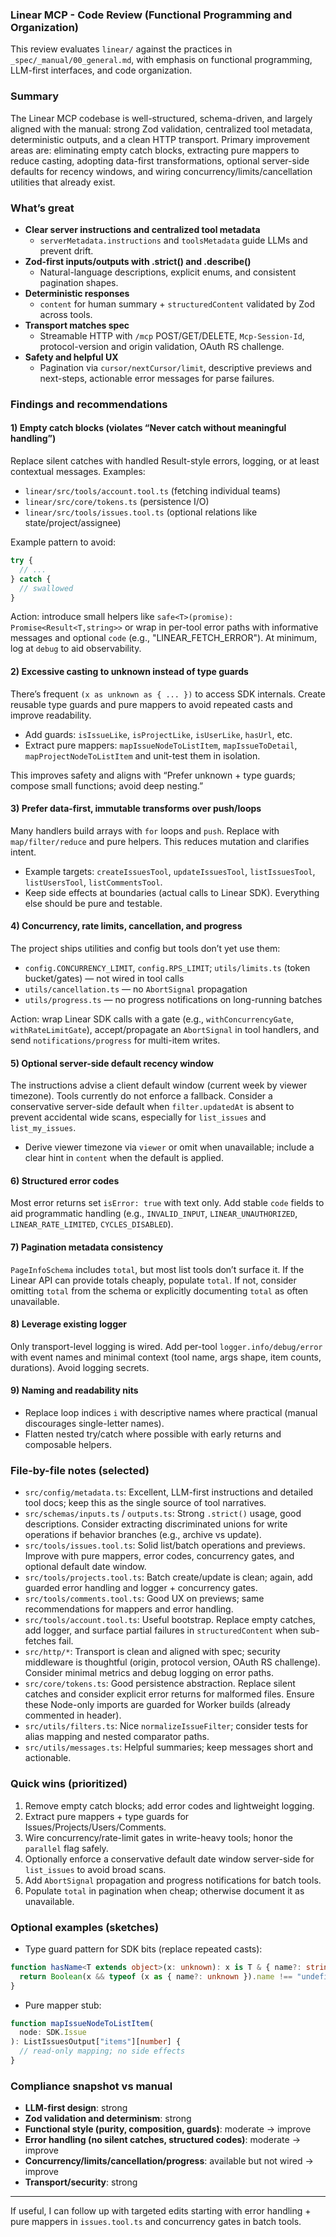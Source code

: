 ### Linear MCP - Code Review (Functional Programming and Organization)

This review evaluates `linear/` against the practices in `_spec/_manual/00_general.md`, with emphasis on functional programming, LLM-first interfaces, and code organization.

### Summary

The Linear MCP codebase is well-structured, schema-driven, and largely aligned with the manual: strong Zod validation, centralized tool metadata, deterministic outputs, and a clean HTTP transport. Primary improvement areas are: eliminating empty catch blocks, extracting pure mappers to reduce casting, adopting data-first transformations, optional server-side defaults for recency windows, and wiring concurrency/limits/cancellation utilities that already exist.

### What’s great

- **Clear server instructions and centralized tool metadata**
  - `serverMetadata.instructions` and `toolsMetadata` guide LLMs and prevent drift.
- **Zod-first inputs/outputs with .strict() and .describe()**
  - Natural-language descriptions, explicit enums, and consistent pagination shapes.
- **Deterministic responses**
  - `content` for human summary + `structuredContent` validated by Zod across tools.
- **Transport matches spec**
  - Streamable HTTP with `/mcp` POST/GET/DELETE, `Mcp-Session-Id`, protocol-version and origin validation, OAuth RS challenge.
- **Safety and helpful UX**
  - Pagination via `cursor/nextCursor/limit`, descriptive previews and next-steps, actionable error messages for parse failures.

### Findings and recommendations

#### 1) Empty catch blocks (violates “Never catch without meaningful handling”)

Replace silent catches with handled Result-style errors, logging, or at least contextual messages. Examples:

- `linear/src/tools/account.tool.ts` (fetching individual teams)
- `linear/src/core/tokens.ts` (persistence I/O)
- `linear/src/tools/issues.tool.ts` (optional relations like state/project/assignee)

Example pattern to avoid:

```typescript
try {
  // ...
} catch {
  // swallowed
}
```

Action: introduce small helpers like `safe<T>(promise): Promise<Result<T,string>>` or wrap in per-tool error paths with informative messages and optional `code` (e.g., "LINEAR_FETCH_ERROR"). At minimum, log at `debug` to aid observability.

#### 2) Excessive casting to unknown instead of type guards

There’s frequent `(x as unknown as { ... })` to access SDK internals. Create reusable type guards and pure mappers to avoid repeated casts and improve readability.

- Add guards: `isIssueLike`, `isProjectLike`, `isUserLike`, `hasUrl`, etc.
- Extract pure mappers: `mapIssueNodeToListItem`, `mapIssueToDetail`, `mapProjectNodeToListItem` and unit-test them in isolation.

This improves safety and aligns with “Prefer unknown + type guards; compose small functions; avoid deep nesting.”

#### 3) Prefer data-first, immutable transforms over push/loops

Many handlers build arrays with `for` loops and `push`. Replace with `map/filter/reduce` and pure helpers. This reduces mutation and clarifies intent.

- Example targets: `createIssuesTool`, `updateIssuesTool`, `listIssuesTool`, `listUsersTool`, `listCommentsTool`.
- Keep side effects at boundaries (actual calls to Linear SDK). Everything else should be pure and testable.

#### 4) Concurrency, rate limits, cancellation, and progress

The project ships utilities and config but tools don’t yet use them:

- `config.CONCURRENCY_LIMIT`, `config.RPS_LIMIT`; `utils/limits.ts` (token bucket/gates) — not wired in tool calls
- `utils/cancellation.ts` — no `AbortSignal` propagation
- `utils/progress.ts` — no progress notifications on long-running batches

Action: wrap Linear SDK calls with a gate (e.g., `withConcurrencyGate`, `withRateLimitGate`), accept/propagate an `AbortSignal` in tool handlers, and send `notifications/progress` for multi-item writes.

#### 5) Optional server-side default recency window

The instructions advise a client default window (current week by viewer timezone). Tools currently do not enforce a fallback. Consider a conservative server-side default when `filter.updatedAt` is absent to prevent accidental wide scans, especially for `list_issues` and `list_my_issues`.

- Derive viewer timezone via `viewer` or omit when unavailable; include a clear hint in `content` when the default is applied.

#### 6) Structured error codes

Most error returns set `isError: true` with text only. Add stable `code` fields to aid programmatic handling (e.g., `INVALID_INPUT`, `LINEAR_UNAUTHORIZED`, `LINEAR_RATE_LIMITED`, `CYCLES_DISABLED`).

#### 7) Pagination metadata consistency

`PageInfoSchema` includes `total`, but most list tools don’t surface it. If the Linear API can provide totals cheaply, populate `total`. If not, consider omitting `total` from the schema or explicitly documenting `total` as often unavailable.

#### 8) Leverage existing logger

Only transport-level logging is wired. Add per-tool `logger.info/debug/error` with event names and minimal context (tool name, args shape, item counts, durations). Avoid logging secrets.

#### 9) Naming and readability nits

- Replace loop indices `i` with descriptive names where practical (manual discourages single-letter names).
- Flatten nested try/catch where possible with early returns and composable helpers.

### File-by-file notes (selected)

- `src/config/metadata.ts`: Excellent, LLM-first instructions and detailed tool docs; keep this as the single source of tool narratives.
- `src/schemas/inputs.ts` / `outputs.ts`: Strong `.strict()` usage, good descriptions. Consider extracting discriminated unions for write operations if behavior branches (e.g., archive vs update).
- `src/tools/issues.tool.ts`: Solid list/batch operations and previews. Improve with pure mappers, error codes, concurrency gates, and optional default date window.
- `src/tools/projects.tool.ts`: Batch create/update is clean; again, add guarded error handling and logger + concurrency gates.
- `src/tools/comments.tool.ts`: Good UX on previews; same recommendations for mappers and error handling.
- `src/tools/account.tool.ts`: Useful bootstrap. Replace empty catches, add logger, and surface partial failures in `structuredContent` when sub-fetches fail.
- `src/http/*`: Transport is clean and aligned with spec; security middleware is thoughtful (origin, protocol version, OAuth RS challenge). Consider minimal metrics and debug logging on error paths.
- `src/core/tokens.ts`: Good persistence abstraction. Replace silent catches and consider explicit error returns for malformed files. Ensure these Node-only imports are guarded for Worker builds (already commented in header).
- `src/utils/filters.ts`: Nice `normalizeIssueFilter`; consider tests for alias mapping and nested comparator paths.
- `src/utils/messages.ts`: Helpful summaries; keep messages short and actionable.

### Quick wins (prioritized)

1. Remove empty catch blocks; add error codes and lightweight logging.
2. Extract pure mappers + type guards for Issues/Projects/Users/Comments.
3. Wire concurrency/rate-limit gates in write-heavy tools; honor the `parallel` flag safely.
4. Optionally enforce a conservative default date window server-side for `list_issues` to avoid broad scans.
5. Add `AbortSignal` propagation and progress notifications for batch tools.
6. Populate `total` in pagination when cheap; otherwise document it as unavailable.

### Optional examples (sketches)

- Type guard pattern for SDK bits (replace repeated casts):

```typescript
function hasName<T extends object>(x: unknown): x is T & { name?: string } {
  return Boolean(x && typeof (x as { name?: unknown }).name !== "undefined");
}
```

- Pure mapper stub:

```typescript
function mapIssueNodeToListItem(
  node: SDK.Issue
): ListIssuesOutput["items"][number] {
  // read-only mapping; no side effects
}
```

### Compliance snapshot vs manual

- **LLM-first design**: strong
- **Zod validation and determinism**: strong
- **Functional style (purity, composition, guards)**: moderate -> improve
- **Error handling (no silent catches, structured codes)**: moderate -> improve
- **Concurrency/limits/cancellation/progress**: available but not wired -> improve
- **Transport/security**: strong

---

If useful, I can follow up with targeted edits starting with error handling + pure mappers in `issues.tool.ts` and concurrency gates in batch tools.
